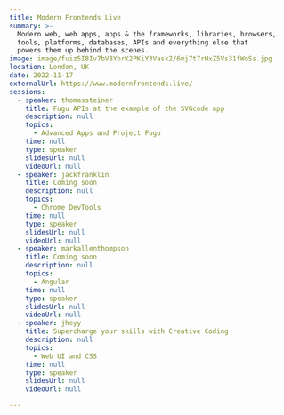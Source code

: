 ```yaml
---
title: Modern Frontends Live
summary: >-
  Modern web, web apps, apps & the frameworks, libraries, browsers,
  tools, platforms, databases, APIs and everything else that
  powers them up behind the scenes.
image: image/fuiz5I8Iv7bV8YbrK2PKiY3Vask2/6mj7t7rHxZ5Vs31fWoSs.jpg
location: London, UK
date: 2022-11-17
externalUrl: https://www.modernfrontends.live/
sessions:
  - speaker: thomassteiner
    title: Fugu APIs at the example of the SVGcode app
    description: null
    topics:
      - Advanced Apps and Project Fugu
    time: null
    type: speaker
    slidesUrl: null
    videoUrl: null
  - speaker: jackfranklin
    title: Coming soon
    description: null
    topics:
      - Chrome DevTools
    time: null
    type: speaker
    slidesUrl: null
    videoUrl: null
  - speaker: markallenthompson
    title: Coming soon
    description: null
    topics:
      - Angular
    time: null
    type: speaker
    slidesUrl: null
    videoUrl: null
  - speaker: jheyy
    title: Supercharge your skills with Creative Coding
    description: null
    topics:
      - Web UI and CSS
    time: null
    type: speaker
    slidesUrl: null
    videoUrl: null

---
```

